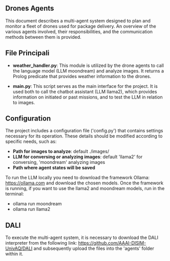 ## Drones Agents
This document describes a multi-agent system designed to plan and monitor a fleet of drones used for package delivery. An overview of the various agents involved, their responsibilities, and the communication methods between them is provided.

## File Principali
- **weather_handler.py**: This module is utilized by the drone agents to call the language model (LLM moondream) and analyze images. It returns a Prolog predicate that provides weather information to the drones.

- **main.py**: This script serves as the main interface for the project. It is used both to call the chatbot assistant (LLM llama2), which provides information on initiated or past missions, and to test the LLM in relation to images.

## Configuration
The project includes a configuration file ('config.py') that contains settings necessary for its operation. These details should be modified according to specific needs, such as:
- **Path for images to analyze**: default ./images/
- **LLM for conversing or analyzing images**: default 'llama2' for conversing, 'moondream' analyzing images
- **Path where agent states will be saved**
  
To run the LLM locally you need to download the framework Ollama: https://ollama.com and download the chosen models.
Once the framework is running, if you want to use the llama2 and moondream models, run in the terminal:
- ollama run moondream
- ollama run llama2

## DALI
To execute the multi-agent system, it is necessary to download the DALI interpreter from the following link: https://github.com/AAAI-DISIM-UnivAQ/DALI and subsequently upload the files into the 'agents' folder within it.
